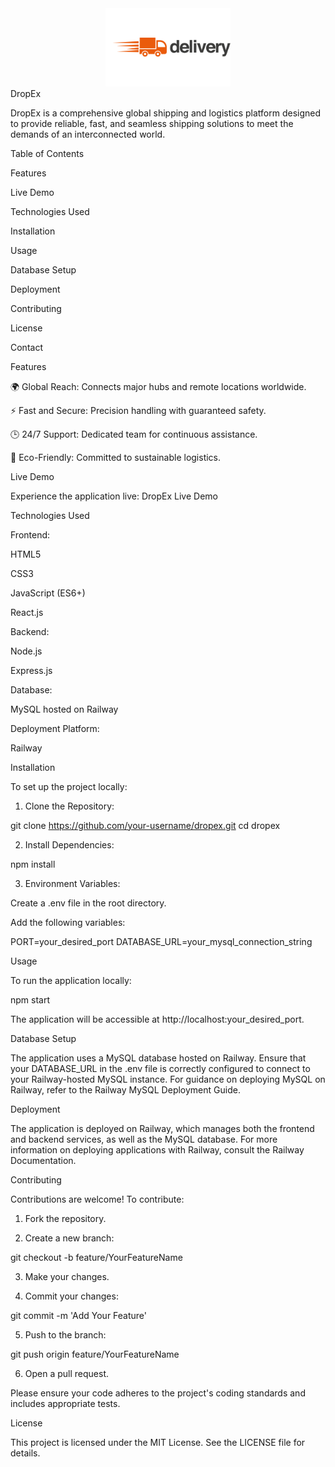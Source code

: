 <div align="center">
  <img src="DropEx/Images/logo.png" alt="DropEx Logo" width="200" />
</div>DropEx

  

DropEx is a comprehensive global shipping and logistics platform designed to provide reliable, fast, and seamless shipping solutions to meet the demands of an interconnected world.

Table of Contents

Features

Live Demo

Technologies Used

Installation

Usage

Database Setup

Deployment

Contributing

License

Contact


Features

🌍 Global Reach: Connects major hubs and remote locations worldwide.

⚡ Fast and Secure: Precision handling with guaranteed safety.

🕒 24/7 Support: Dedicated team for continuous assistance.

🌱 Eco-Friendly: Committed to sustainable logistics.


Live Demo

Experience the application live: DropEx Live Demo

Technologies Used

Frontend:

HTML5

CSS3

JavaScript (ES6+)

React.js


Backend:

Node.js

Express.js


Database:

MySQL hosted on Railway


Deployment Platform:

Railway



Installation

To set up the project locally:

1. Clone the Repository:

git clone https://github.com/your-username/dropex.git
cd dropex


2. Install Dependencies:

npm install


3. Environment Variables:

Create a .env file in the root directory.

Add the following variables:

PORT=your_desired_port
DATABASE_URL=your_mysql_connection_string




Usage

To run the application locally:

npm start

The application will be accessible at http://localhost:your_desired_port.

Database Setup

The application uses a MySQL database hosted on Railway. Ensure that your DATABASE_URL in the .env file is correctly configured to connect to your Railway-hosted MySQL instance. For guidance on deploying MySQL on Railway, refer to the Railway MySQL Deployment Guide.

Deployment

The application is deployed on Railway, which manages both the frontend and backend services, as well as the MySQL database. For more information on deploying applications with Railway, consult the Railway Documentation.

Contributing

Contributions are welcome! To contribute:

1. Fork the repository.


2. Create a new branch:

git checkout -b feature/YourFeatureName


3. Make your changes.


4. Commit your changes:

git commit -m 'Add Your Feature'


5. Push to the branch:

git push origin feature/YourFeatureName


6. Open a pull request.



Please ensure your code adheres to the project's coding standards and includes appropriate tests.

License

This project is licensed under the MIT License. See the LICENSE file for details.